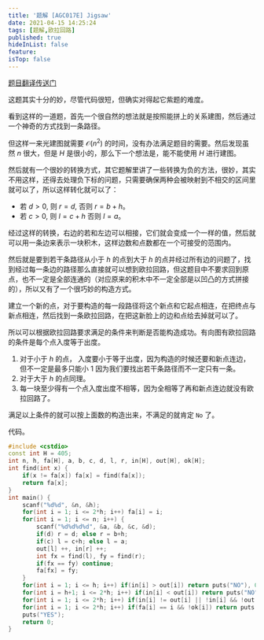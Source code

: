 ```yaml
---
title: '题解 [AGC017E] Jigsaw'
date: 2021-04-15 14:25:24
tags: [题解,欧拉回路]
published: true
hideInList: false
feature: 
isTop: false
---
```

[题目翻译传送门](https://www.luogu.com.cn/problem/AT2668)

这题其实十分的妙，尽管代码很短，但确实对得起它紫题的难度。

<!-- more -->

看到这样的一道题，首先一个很自然的想法就是按照能拼上的关系建图，然后通过一个神奇的方式找到一条路径。

但这样一来光建图就需要 $\mathcal O(n^2)$ 的时间，没有办法满足题目的需要。然后发现虽然 $n$ 很大，但是 $H$ 是很小的，那么下一个想法是，能不能使用 $H$ 进行建图。

然后就有一个很妙的转换方式，其它题解里讲了一些转换为负的方法，很妙，其实不用这样，还得去处理负下标的问题，只需要确保两种会被映射到不相交的区间里就可以了，所以这样转化就可以了：

- 若 $d > 0$, 则 $r = d$, 否则 $r = b+h$。
- 若 $c > 0$, 则 $l = c+h$ 否则 $l = a$。

经过这样的转换，右边的若和左边可以相接，它们就会变成一个一样的值，然后就可以用一条边来表示一块积木，这样边数和点数都在一个可接受的范围内。

然后就是要到若干条路径从小于 $h$ 的点到大于 $h$ 的点并经过所有边的问题了，找到经过每一条边的路径那么直接就可以想到欧拉回路，但这题目中不要求回到原点，也不一定是全部连通的（对应原来的积木中不一定全部是以凹凸的方式拼接的），所以又有了一个很巧妙的构造方式。

建立一个新的点，对于要构造的每一段路径将这个新点和它起点相连，在把终点与新点相连，然后找到一条欧拉回路，在把这新脸上的边和点给去掉就可以了。

所以可以根据欧拉回路要求满足的条件来判断是否能构造成功。有向图有欧拉回路的条件是每个点入度等于出度。

1. 对于小于 $h$ 的点， 入度要小于等于出度，因为构造的时候还要和新点连边， 但不一定是最多只能小 $1$ 因为我们要找出若干条路径而不一定只有一条。
2. 对于大于 $h$ 的点同理。
3. 每一块至少得有一个点入度出度不相等，因为全相等了再和新点连边就没有欧拉回路了。

满足以上条件的就可以按上面数的构造出来，不满足的就肯定 `No` 了。

代码。

```cpp
#include <cstdio>
const int H = 405;
int n, h, fa[H], a, b, c, d, l, r, in[H], out[H], ok[H];
int find(int x) {
	if(x != fa[x]) fa[x] = find(fa[x]);
	return fa[x];
}
int main() {
	scanf("%d%d", &n, &h);
	for(int i = 1; i <= 2*h; i++) fa[i] = i;
	for(int i = 1; i <= n; i++) {
		scanf("%d%d%d%d", &a, &b, &c, &d);
		if(d) r = d; else r = b+h;
		if(c) l = c+h; else l = a;
		out[l] ++, in[r] ++;
		int fx = find(l), fy = find(r);
		if(fx == fy) continue;
		fa[fx] = fy;
	}
	for(int i = 1; i <= h; i++) if(in[i] > out[i]) return puts("NO"), 0;
	for(int i = h+1; i <= 2*h; i++) if(in[i] < out[i]) return puts("NO"), 0;
	for(int i = 1; i <= 2*h; i++) if(in[i] != out[i] || !in[i] && !out[i]) ok[find(i)] = 1;
	for(int i = 1; i <= 2*h; i++) if(fa[i] == i && !ok[i]) return puts("NO"), 0;
	puts("YES");
	return 0;
}
```
